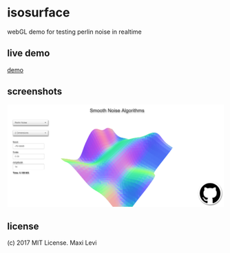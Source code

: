 # isosurface
webGL demo for testing perlin noise in realtime

## live demo

[demo](https://luaek.com/demos/perlin)

## screenshots

![](img/shot0.png)

## license

(c) 2017 MIT License. Maxi Levi
